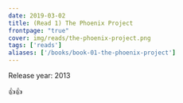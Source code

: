```yaml
---
date: 2019-03-02
title: (Read 1) The Phoenix Project
frontpage: "true"
cover: img/reads/the-phoenix-project.png
tags: ['reads']
aliases: ['/books/book-01-the-phoenix-project']
---
```


Release year: 2013

👍👍

